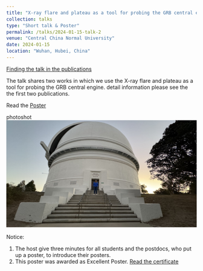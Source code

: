 ```yaml
---
title: "X-ray flare and plateau as a tool for probing the GRB central engine"
collection: talks
type: "Short talk & Poster"
permalink: /talks/2024-01-15-talk-2
venue: "Central China Normal University"
date: 2024-01-15
location: "Wuhan, Hubei, China"
---
```


[Finding the talk in the publications](https://tianci-zheng.github.io/publications/)


The talk shares two works in which we use the X-ray flare and plateau as a tool for probing the GRB central engine. detail information please see the the first two publications.

Read the [Poster](http://tianci-zheng.github.io/files/Shenkuo-ZTC.pdf)

photoshot<br/><img src='/images/P200-1.jpg'>

Notice: 
1. The host give three minutes for all students and the postdocs, who put up a poster, to introduce their posters.
2. This poster was awarded as Excellent Poster. [Read the certificate](http://tianci-zheng.github.io/files/Shenkuo-Excellent-Poster.pdf)

